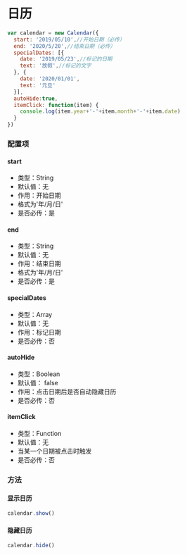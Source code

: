 # 日历


```js
var calendar = new Calendar({
  start: '2019/05/10',//开始日期（必传）
  end: '2020/5/20',//结束日期（必传）
  specialDates: [{
    date: '2019/05/23',//标记的日期
    text: '放假',//标记的文字
  }, {
    date: '2020/01/01',
    text: '元旦'
  }],
  autoHide:true,
  itemClick: function(item) {
    console.log(item.year+'-'+item.month+'-'+item.date)
  }
})
```
### 配置项

#### start
* 类型：String
* 默认值：无
* 作用：开始日期  
* 格式为'年/月/日'
* 是否必传：是

#### end
* 类型：String
* 默认值：无
* 作用：结束日期  
* 格式为'年/月/日'
* 是否必传：是

#### specialDates
* 类型：Array
* 默认值：无
* 作用：标记日期
* 是否必传：否

#### autoHide
* 类型：Boolean
* 默认值： false
* 作用：点击日期后是否自动隐藏日历
* 是否必传：否

#### itemClick
* 类型：Function
* 默认值：无
* 当某一个日期被点击时触发
* 是否必传：否

### 方法

#### 显示日历
```js
calendar.show()
```
#### 隐藏日历
```js
calendar.hide()
```
